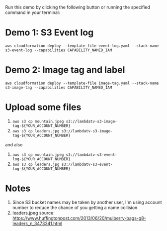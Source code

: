 
Run this demo by clicking the following button or running the specified command in your terminal:


# Demo 1: S3 Event log

`aws cloudformation deploy --template-file event-log.yaml --stack-name s3-event-log --capabilities CAPABILITY_NAMED_IAM`


# Demo 2: Image tag and label

`aws cloudformation deploy --template-file image-tag.yaml --stack-name s3-image-tag --capabilities CAPABILITY_NAMED_IAM`



# Upload some files
1. `aws s3 cp mountain.jpeg s3://lambdatv-s3-image-tag-${YOUR_ACCOUNT_NUMBER}`
2. `aws s3 cp leaders.jpg s3://lambdatv-s3-image-tag-${YOUR_ACCOUNT_NUMBER}`

and also
1. `aws s3 cp mountain.jpeg s3://lambdatv-s3-event-log-${YOUR_ACCOUNT_NUMBER}`
2. `aws s3 cp leaders.jpg s3://lambdatv-s3-event-log-${YOUR_ACCOUNT_NUMBER}`


# Notes
1. Since S3 bucket names may be taken by another user, I'm using account number to reduce the chance of you getting a name collision.
2. leaders.jpeg source: https://www.huffingtonpost.com/2013/06/20/mulberry-bags-g8-leaders_n_3473341.html
